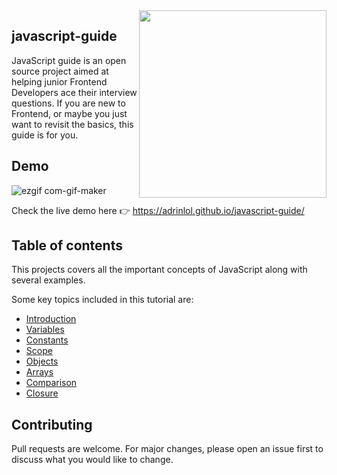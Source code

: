 <img align="right" src="https://upload.wikimedia.org/wikipedia/commons/thumb/9/99/Unofficial_JavaScript_logo_2.svg/1024px-Unofficial_JavaScript_logo_2.svg.png" width="300"/>


## javascript-guide

JavaScript guide is an open source project aimed at helping junior Frontend Developers ace their interview questions. If you are new to Frontend, or maybe you just want to revisit the basics, this guide is for you.

## Demo

![ezgif com-gif-maker](https://user-images.githubusercontent.com/48876996/102694409-4d754700-423a-11eb-9615-af0f6e70d450.gif)

Check the live demo here 👉️ https://adrinlol.github.io/javascript-guide/

## Table of contents

This projects covers all the important concepts of JavaScript along with several examples.

Some key topics included in this tutorial are:
 
- [Introduction](https://adrinlol.github.io/javascript-guide/#Introduction)
- [Variables](https://adrinlol.github.io/javascript-guide/#Variables)
- [Constants](https://adrinlol.github.io/javascript-guide/#Constants)
- [Scope](https://adrinlol.github.io/javascript-guide/#Scope)
- [Objects](https://adrinlol.github.io/javascript-guide/#Objects)
- [Arrays](https://adrinlol.github.io/javascript-guide/#Arrays)
- [Comparison](https://adrinlol.github.io/javascript-guide/#Comparison)
- [Closure](https://adrinlol.github.io/javascript-guide/#Closure)

## Contributing

Pull requests are welcome. For major changes, please open an issue first to discuss what you would like to change.
